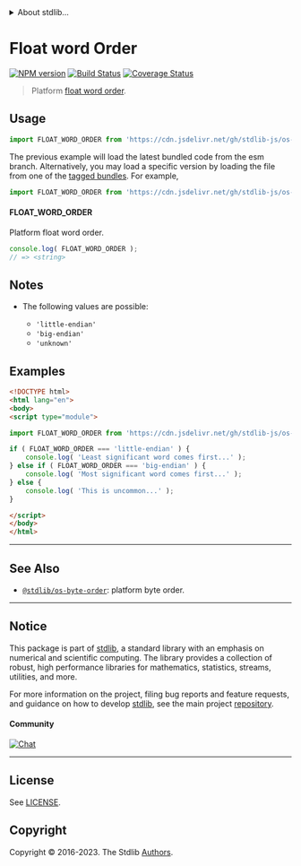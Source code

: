 <!--

@license Apache-2.0

Copyright (c) 2020 The Stdlib Authors.

Licensed under the Apache License, Version 2.0 (the "License");
you may not use this file except in compliance with the License.
You may obtain a copy of the License at

   http://www.apache.org/licenses/LICENSE-2.0

Unless required by applicable law or agreed to in writing, software
distributed under the License is distributed on an "AS IS" BASIS,
WITHOUT WARRANTIES OR CONDITIONS OF ANY KIND, either express or implied.
See the License for the specific language governing permissions and
limitations under the License.

-->


<details>
  <summary>
    About stdlib...
  </summary>
  <p>We believe in a future in which the web is a preferred environment for numerical computation. To help realize this future, we've built stdlib. stdlib is a standard library, with an emphasis on numerical and scientific computation, written in JavaScript (and C) for execution in browsers and in Node.js.</p>
  <p>The library is fully decomposable, being architected in such a way that you can swap out and mix and match APIs and functionality to cater to your exact preferences and use cases.</p>
  <p>When you use stdlib, you can be absolutely certain that you are using the most thorough, rigorous, well-written, studied, documented, tested, measured, and high-quality code out there.</p>
  <p>To join us in bringing numerical computing to the web, get started by checking us out on <a href="https://github.com/stdlib-js/stdlib">GitHub</a>, and please consider <a href="https://opencollective.com/stdlib">financially supporting stdlib</a>. We greatly appreciate your continued support!</p>
</details>

# Float word Order

[![NPM version][npm-image]][npm-url] [![Build Status][test-image]][test-url] [![Coverage Status][coverage-image]][coverage-url] <!-- [![dependencies][dependencies-image]][dependencies-url] -->

> Platform [float word order][endianness].



<section class="usage">

## Usage

```javascript
import FLOAT_WORD_ORDER from 'https://cdn.jsdelivr.net/gh/stdlib-js/os-float-word-order@esm/index.mjs';
```
The previous example will load the latest bundled code from the esm branch. Alternatively, you may load a specific version by loading the file from one of the [tagged bundles](https://github.com/stdlib-js/os-float-word-order/tags). For example,

```javascript
import FLOAT_WORD_ORDER from 'https://cdn.jsdelivr.net/gh/stdlib-js/os-float-word-order@v0.1.0-esm/index.mjs';
```

#### FLOAT_WORD_ORDER

Platform float word order.

```javascript
console.log( FLOAT_WORD_ORDER );
// => <string>
```

</section>

<!-- /.usage -->

<section class="notes">

## Notes

-   The following values are possible:

    -   `'little-endian'`
    -   `'big-endian'`
    -   `'unknown'`

</section>

<!-- /.notes -->

<section class="examples">

## Examples

<!-- eslint no-undef: "error" -->

```html
<!DOCTYPE html>
<html lang="en">
<body>
<script type="module">

import FLOAT_WORD_ORDER from 'https://cdn.jsdelivr.net/gh/stdlib-js/os-float-word-order@esm/index.mjs';

if ( FLOAT_WORD_ORDER === 'little-endian' ) {
    console.log( 'Least significant word comes first...' );
} else if ( FLOAT_WORD_ORDER === 'big-endian' ) {
    console.log( 'Most significant word comes first...' );
} else {
    console.log( 'This is uncommon...' );
}

</script>
</body>
</html>
```

</section>

<!-- /.examples -->

<!-- C interface documentation. -->





<!-- Section for related `stdlib` packages. Do not manually edit this section, as it is automatically populated. -->

<section class="related">

* * *

## See Also

-   <span class="package-name">[`@stdlib/os-byte-order`][@stdlib/os/byte-order]</span><span class="delimiter">: </span><span class="description">platform byte order.</span>

</section>

<!-- /.related -->

<!-- Section for all links. Make sure to keep an empty line after the `section` element and another before the `/section` close. -->


<section class="main-repo" >

* * *

## Notice

This package is part of [stdlib][stdlib], a standard library with an emphasis on numerical and scientific computing. The library provides a collection of robust, high performance libraries for mathematics, statistics, streams, utilities, and more.

For more information on the project, filing bug reports and feature requests, and guidance on how to develop [stdlib][stdlib], see the main project [repository][stdlib].

#### Community

[![Chat][chat-image]][chat-url]

---

## License

See [LICENSE][stdlib-license].


## Copyright

Copyright &copy; 2016-2023. The Stdlib [Authors][stdlib-authors].

</section>

<!-- /.stdlib -->

<!-- Section for all links. Make sure to keep an empty line after the `section` element and another before the `/section` close. -->

<section class="links">

[npm-image]: http://img.shields.io/npm/v/@stdlib/os-float-word-order.svg
[npm-url]: https://npmjs.org/package/@stdlib/os-float-word-order

[test-image]: https://github.com/stdlib-js/os-float-word-order/actions/workflows/test.yml/badge.svg?branch=v0.1.0
[test-url]: https://github.com/stdlib-js/os-float-word-order/actions/workflows/test.yml?query=branch:v0.1.0

[coverage-image]: https://img.shields.io/codecov/c/github/stdlib-js/os-float-word-order/main.svg
[coverage-url]: https://codecov.io/github/stdlib-js/os-float-word-order?branch=main

<!--

[dependencies-image]: https://img.shields.io/david/stdlib-js/os-float-word-order.svg
[dependencies-url]: https://david-dm.org/stdlib-js/os-float-word-order/main

-->

[chat-image]: https://img.shields.io/gitter/room/stdlib-js/stdlib.svg
[chat-url]: https://app.gitter.im/#/room/#stdlib-js_stdlib:gitter.im

[stdlib]: https://github.com/stdlib-js/stdlib

[stdlib-authors]: https://github.com/stdlib-js/stdlib/graphs/contributors

[cli-section]: https://github.com/stdlib-js/os-float-word-order#cli
[cli-url]: https://github.com/stdlib-js/os-float-word-order/tree/cli
[@stdlib/os-float-word-order]: https://github.com/stdlib-js/os-float-word-order/tree/main

[umd]: https://github.com/umdjs/umd
[es-module]: https://developer.mozilla.org/en-US/docs/Web/JavaScript/Guide/Modules

[deno-url]: https://github.com/stdlib-js/os-float-word-order/tree/deno
[umd-url]: https://github.com/stdlib-js/os-float-word-order/tree/umd
[esm-url]: https://github.com/stdlib-js/os-float-word-order/tree/esm
[branches-url]: https://github.com/stdlib-js/os-float-word-order/blob/main/branches.md

[stdlib-license]: https://raw.githubusercontent.com/stdlib-js/os-float-word-order/main/LICENSE

[endianness]: https://en.wikipedia.org/wiki/Endianness

<!-- <related-links> -->

[@stdlib/os/byte-order]: https://github.com/stdlib-js/os-byte-order/tree/esm

<!-- </related-links> -->

</section>

<!-- /.links -->
